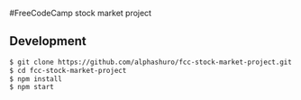 #FreeCodeCamp stock market project

## Development

```bash
$ git clone https://github.com/alphashuro/fcc-stock-market-project.git
$ cd fcc-stock-market-project
$ npm install
$ npm start
```